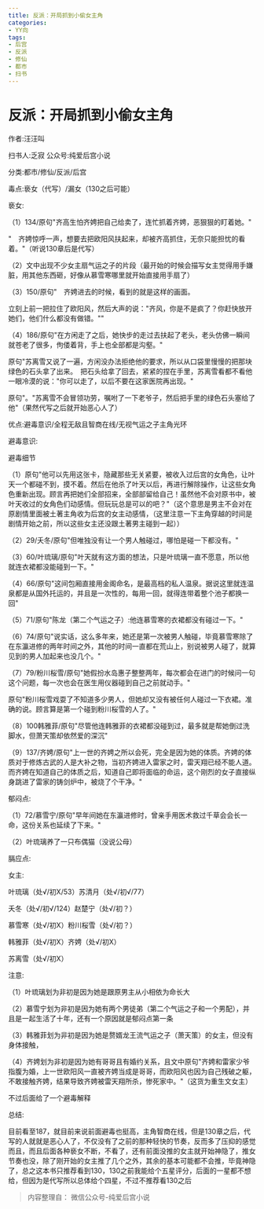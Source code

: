 ```yaml
---
title: 反派：开局抓到小偷女主角
categories:
- YY向
tags:
- 后宫
- 反派
- 修仙
- 都市
- 扫书
---
```

# 反派：开局抓到小偷女主角
作者:汪汪叫

扫书人:乏寂 公众号:纯爱后宫小说

分类:都市/修仙/反派/后宫

毒点:亵女（代写）/漏女（130之后可能）

亵女:

（1）134/原句"齐高生怕齐娉把自己给卖了，连忙抓着齐娉，恶狠狠的盯着她。"

"　齐娉惊呼一声，想要去把欧阳风扶起来，却被齐高抓住，无奈只能担忧的看着。"（听说130章后是代写）

（2）文中出现不少女主扇气运之子的片段（最开始的时候会描写女主觉得用手嫌脏，用其他东西砸，好像从慕雪寒哪里就开始直接用手扇了）

（3）150/原句"　齐娉进去的时候，看到的就是这样的画面。

立刻上前一把拉住了欧阳风，然后大声的说："齐风，你是不是疯了？你赶快放开她们，他们什么都没有做错。""

（4）186/原句"在方闲走了之后，她快步的走过去扶起了老头，老头仿佛一瞬间就苍老了很多，佝偻着背，手上也全部都是沟壑。"

原句"苏离雪又说了一遍，方闲没办法拒绝他的要求，所以从口袋里慢慢的把那块绿色的石头拿了出来。　把石头给拿了回去，紧紧的捏在手里，苏离雪看都不看他一眼冷漠的说："你可以走了，以后不要在这家医院再出现。"

原句"。"苏离雪不会冒领功劳，嘱咐了一下老爷子，然后把手里的绿色石头塞给了他"（果然代写之后就开始恶心人了）

优点:避毒意识/全程无敌且智商在线/无视气运之子主角光环

避毒意识:

避毒细节

（1）原句"他可以先用这张卡，隐藏那些无关紧要，被收入过后宫的女角色，让叶天一个都碰不到，摸不着。然后在他杀了叶天以后，再进行解除操作，让这些女角色重新出现。顾言再把她们全部招来，全部部留给自己！虽然他不会对原书中，被叶天收过的女角色们动感情。但玩玩总是可以的吧？"（这个意思是男主不会对在原剧情里面被土著主角收为后宫的女主动感情，（这里注意一下主角穿越的时间是剧情开始之前，所以这些女主还没跟土著男主碰到一起））

（2）29/夭冬/原句"但唯独没有让一个男人触碰过，哪怕是碰一下都没有。"

（3）60/叶琉璃/原句"叶天就有这方面的想法，只是叶琉璃一直不愿意，所以他就连衣裙都没能碰到一下。"

（4）66/原句"这间包厢直接用金阁命名，是最高档的私人温泉。据说这里就连温泉都是从国外托运的，并且是一次性的，每用一回，就得连带着整个池子都换一回"

（5）71/原句"陈龙（第二个气运之子）:他连慕雪寒的衣裙都没有碰过一下。"

（6）74/原句"说实话，这么多年来，她还是第一次被男人触碰，毕竟慕雪寒除了在东瀛进修的两年时间之外，其他的时间一直都在荒山上，别说被男人碰了，就算见到的男人加起来也没几个。"

（7）79/粉川桜雪/原句"她假扮水岛惠子整整两年，每次都会在进门的时候问一句这个问题，每一次也会在医生用仪器碰到自己之前就动手。"

原句"粉川桜雪戏耍了不知道多少男人，但她却又没有被任何人碰过一下衣裙。准确的说。顾言算是第一个碰到粉川桜雪的人了。"

（8）100韩雅菲/原句"尽管他连韩雅菲的衣裙都没碰到过，最多就是帮她倒过洗脚水，但萧天策却依然爱的深沉"

（9）137/齐娉/原句"上一世的齐娉之所以会死，完全是因为她的体质。齐娉的体质对于修炼古武的人是大补之物，当初齐娉进入雷家之时，雷天翔已经不能人道。而齐娉在知道自己的体质之后，知道自己即将面临的命运，这个刚烈的女子直接纵身跳进了雷家的铸剑炉中，被烧了个干净。"

郁闷点:

（1）72/慕雪宁/原句"早年间她在东瀛进修时，曾亲手用医术救过千草会会长一命，这份关系也延续了下来。"

（2）叶琉璃养了一只布偶猫（没说公母）

膈应点:

女主:

叶琉璃（处√/初X/53）苏清月（处√/初√/77）

夭冬（处√/初√/124）赵楚宁（处√/初？）

慕雪寒（处√/初X）粉川桜雪（处√/初？）

韩雅菲（处√/初X）齐娉（处√/初X）

苏离雪（处√/初X）

注意:

（1）叶琉璃划为非初是因为她是跟原男主从小相依为命长大

（2）慕雪宁划为非初是因为她有两个男徒弟（第二个气运之子和一个男配），并且是一起生活了十年，还有一个原因就是郁闷点第一条

（3）韩雅菲划为非初是因为她是赘婿龙王流气运之子（萧天策）的女主，但没有身体接触，

（4）齐娉划为非初是因为她有哥哥且有婚约关系，且文中原句"齐娉和雷家少爷指腹为婚，上一世欧阳风一直被齐娉当成是哥哥，而欧阳风也因为自己残破之躯，不敢接触齐娉，结果导致齐娉被雷天翔所杀，惨死家中。"（这货为重生文女主）

不过后面给了一个避毒解释

总结:

目前看至187，就目前来说前面避毒也挺高，主角智商在线，但是130章之后，代写的人就就是恶心人了，不仅没有了之前的那种轻快的节奏，反而多了压抑的感觉而且，而且后面各种亵女不断，不看了，还有前面没推的女主就开始神隐了，推女节奏也没，除了刚开始的女主推了几个之外，其余的基本可能都不会推，毕竟神隐了，总之这本书只推荐看到130，130之前我能给个五星评分，后面的一星都不想给，但因为是代写所以总体给个四星，不过不推荐看130之后


> 内容整理自： 微信公众号-纯爱后宫小说